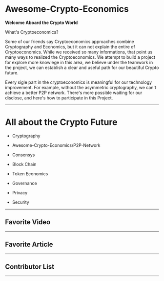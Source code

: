 # Awesome-Crypto-Economics


**Welcome Aboard the Crypto World**

What's Cryptoeconomics?

Some of our friends say Cryptoeconomics approaches combine Cryptography and Economics, but it can not explain the entire of Cryptoeconomics. While we received so many informations, that point us many ways to realized the Cryptoeconomics. We attempt to build a project for explore more knowlege in this area, we believe under the teamwork in the project, we can establish a clear and useful path for our beautiful Crypto future.

Every sigle part in the cryptoeconomics is meaningful for our technology improvement. For example, without the asymmetric cryptography, we can't achieve a better P2P network. There's more possible waiting for our disclose, and here's how to participate in this Project.

--- 

# All about the Crypto Future

- Cryptography
 
- Awesome-Crypto-Economics/P2P-Network    
   
- Consensys
  
- Block Chain
  
- Token Economics
  
- Governance
  
- Privacy

- Security



--- 

## Favorite Video



--- 

## Favorite Article



--- 

## Contributor List



--- 







